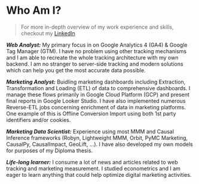<script lang="ts">
    import { socials } from '$lib/config'
</script>

# Who Am I?

> For more in-depth overview of my work experience and skills, checkout my [LinkedIn](socials.linkedin)

**_Web Analyst:_** My primary focus in on Google Analytics 4 (GA4) & Google Tag Manager (GTM). I have no problem using other tracking mechanisms and I am able to recreate the whole tracking architecture with my own backend. I am no stranger to server-side tracking and modern solutions which can help you get the most accurate data possible. 

**_Marketing Analyst:_** Buidling marketing dashboards including Extraction, Transformation and Loading (ETL) of data to comprehensive dashboards. I manage these flows primarily in Google Cloud Platform (GCP) and present final reports in Google Looker Studio. I have also implemented numerous Reverse-ETL jobs concerning enrichment of data in marketing platforms. One example of this is Offline Conversion Import using both 1st party identifiers and/or cookies.

**_Marketing Data Scientist:_** Experience using most MMM and Causal Inference frameworks (Robyn, Lightweight MMM, Orbit, PyMC Marketing, CausalPy, CausalImpact, GeoLift, ...). I have also developed my own models for purposes of my Diploma thesis.

**_Life-long learner:_** I consume a lot of news and articles related to web tracking and marketing measurement. I studied econometrics and I am eager to learn anything that could help optimize digital marketing activities. 

<span class="divider before:bg-primary after:bg-primary mb-6 print:mb-0" />